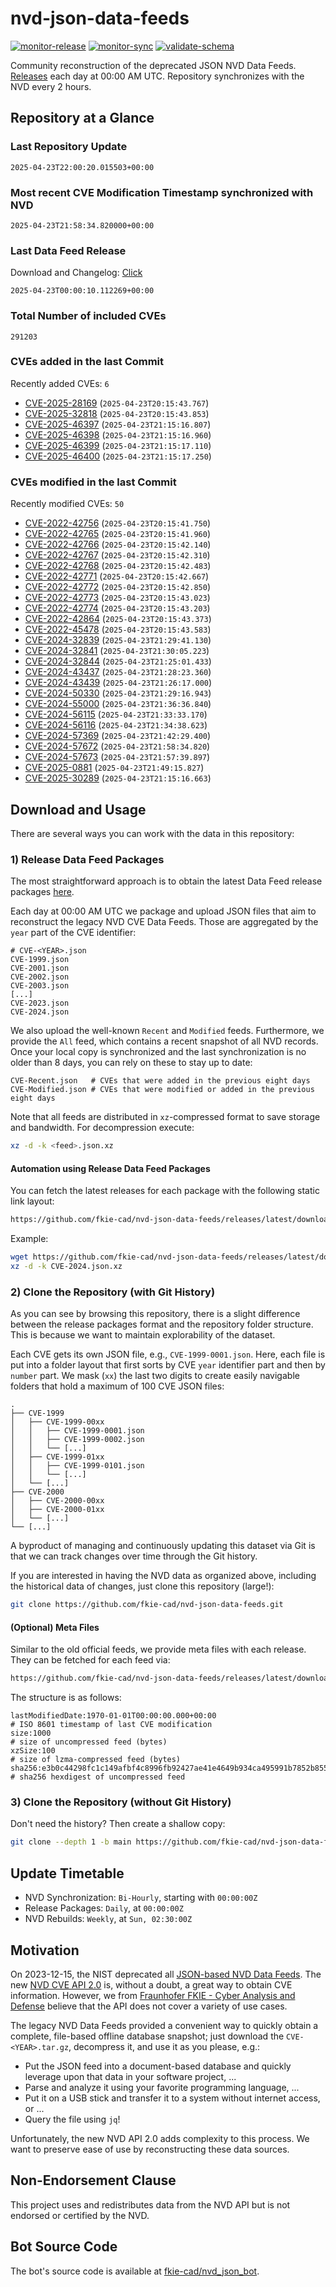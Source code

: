 # nvd-json-data-feeds

[![monitor-release](https://github.com/fkie-cad/nvd-json-data-feeds/actions/workflows/monitor_release.yml/badge.svg)](https://github.com/fkie-cad/nvd-json-data-feeds/actions/workflows/monitor_release.yml)
[![monitor-sync](https://github.com/fkie-cad/nvd-json-data-feeds/actions/workflows/monitor_sync.yml/badge.svg)](https://github.com/fkie-cad/nvd-json-data-feeds/actions/workflows/monitor_sync.yml)
[![validate-schema](https://github.com/fkie-cad/nvd-json-data-feeds/actions/workflows/validate_schema.yml/badge.svg)](https://github.com/fkie-cad/nvd-json-data-feeds/actions/workflows/validate_schema.yml)

Community reconstruction of the deprecated JSON NVD Data Feeds.
[Releases](https://github.com/fkie-cad/nvd-json-data-feeds/releases/latest) each day at 00:00 AM UTC.
Repository synchronizes with the NVD every 2 hours.

## Repository at a Glance

### Last Repository Update

```plain
2025-04-23T22:00:20.015503+00:00
```

### Most recent CVE Modification Timestamp synchronized with NVD

```plain
2025-04-23T21:58:34.820000+00:00
```

### Last Data Feed Release

Download and Changelog: [Click](https://github.com/fkie-cad/nvd-json-data-feeds/releases/latest)

```plain
2025-04-23T00:00:10.112269+00:00
```

### Total Number of included CVEs

```plain
291203
```

### CVEs added in the last Commit

Recently added CVEs: `6`

- [CVE-2025-28169](CVE-2025/CVE-2025-281xx/CVE-2025-28169.json) (`2025-04-23T20:15:43.767`)
- [CVE-2025-32818](CVE-2025/CVE-2025-328xx/CVE-2025-32818.json) (`2025-04-23T20:15:43.853`)
- [CVE-2025-46397](CVE-2025/CVE-2025-463xx/CVE-2025-46397.json) (`2025-04-23T21:15:16.807`)
- [CVE-2025-46398](CVE-2025/CVE-2025-463xx/CVE-2025-46398.json) (`2025-04-23T21:15:16.960`)
- [CVE-2025-46399](CVE-2025/CVE-2025-463xx/CVE-2025-46399.json) (`2025-04-23T21:15:17.110`)
- [CVE-2025-46400](CVE-2025/CVE-2025-464xx/CVE-2025-46400.json) (`2025-04-23T21:15:17.250`)


### CVEs modified in the last Commit

Recently modified CVEs: `50`

- [CVE-2022-42756](CVE-2022/CVE-2022-427xx/CVE-2022-42756.json) (`2025-04-23T20:15:41.750`)
- [CVE-2022-42765](CVE-2022/CVE-2022-427xx/CVE-2022-42765.json) (`2025-04-23T20:15:41.960`)
- [CVE-2022-42766](CVE-2022/CVE-2022-427xx/CVE-2022-42766.json) (`2025-04-23T20:15:42.140`)
- [CVE-2022-42767](CVE-2022/CVE-2022-427xx/CVE-2022-42767.json) (`2025-04-23T20:15:42.310`)
- [CVE-2022-42768](CVE-2022/CVE-2022-427xx/CVE-2022-42768.json) (`2025-04-23T20:15:42.483`)
- [CVE-2022-42771](CVE-2022/CVE-2022-427xx/CVE-2022-42771.json) (`2025-04-23T20:15:42.667`)
- [CVE-2022-42772](CVE-2022/CVE-2022-427xx/CVE-2022-42772.json) (`2025-04-23T20:15:42.850`)
- [CVE-2022-42773](CVE-2022/CVE-2022-427xx/CVE-2022-42773.json) (`2025-04-23T20:15:43.023`)
- [CVE-2022-42774](CVE-2022/CVE-2022-427xx/CVE-2022-42774.json) (`2025-04-23T20:15:43.203`)
- [CVE-2022-42864](CVE-2022/CVE-2022-428xx/CVE-2022-42864.json) (`2025-04-23T20:15:43.373`)
- [CVE-2022-45478](CVE-2022/CVE-2022-454xx/CVE-2022-45478.json) (`2025-04-23T20:15:43.583`)
- [CVE-2024-32839](CVE-2024/CVE-2024-328xx/CVE-2024-32839.json) (`2025-04-23T21:29:41.130`)
- [CVE-2024-32841](CVE-2024/CVE-2024-328xx/CVE-2024-32841.json) (`2025-04-23T21:30:05.223`)
- [CVE-2024-32844](CVE-2024/CVE-2024-328xx/CVE-2024-32844.json) (`2025-04-23T21:25:01.433`)
- [CVE-2024-43437](CVE-2024/CVE-2024-434xx/CVE-2024-43437.json) (`2025-04-23T21:28:23.360`)
- [CVE-2024-43439](CVE-2024/CVE-2024-434xx/CVE-2024-43439.json) (`2025-04-23T21:26:17.000`)
- [CVE-2024-50330](CVE-2024/CVE-2024-503xx/CVE-2024-50330.json) (`2025-04-23T21:29:16.943`)
- [CVE-2024-55000](CVE-2024/CVE-2024-550xx/CVE-2024-55000.json) (`2025-04-23T21:36:36.840`)
- [CVE-2024-56115](CVE-2024/CVE-2024-561xx/CVE-2024-56115.json) (`2025-04-23T21:33:33.170`)
- [CVE-2024-56116](CVE-2024/CVE-2024-561xx/CVE-2024-56116.json) (`2025-04-23T21:34:38.623`)
- [CVE-2024-57369](CVE-2024/CVE-2024-573xx/CVE-2024-57369.json) (`2025-04-23T21:42:29.400`)
- [CVE-2024-57672](CVE-2024/CVE-2024-576xx/CVE-2024-57672.json) (`2025-04-23T21:58:34.820`)
- [CVE-2024-57673](CVE-2024/CVE-2024-576xx/CVE-2024-57673.json) (`2025-04-23T21:57:39.897`)
- [CVE-2025-0881](CVE-2025/CVE-2025-08xx/CVE-2025-0881.json) (`2025-04-23T21:49:15.827`)
- [CVE-2025-30289](CVE-2025/CVE-2025-302xx/CVE-2025-30289.json) (`2025-04-23T21:15:16.663`)


## Download and Usage

There are several ways you can work with the data in this repository:

### 1) Release Data Feed Packages

The most straightforward approach is to obtain the latest Data Feed release packages [here](https://github.com/fkie-cad/nvd-json-data-feeds/releases/latest).

Each day at 00:00 AM UTC we package and upload JSON files that aim to reconstruct the legacy NVD CVE Data Feeds.
Those are aggregated by the `year` part of the CVE identifier:

```
# CVE-<YEAR>.json
CVE-1999.json
CVE-2001.json
CVE-2002.json
CVE-2003.json
[...]
CVE-2023.json
CVE-2024.json
```

We also upload the well-known `Recent` and `Modified` feeds.
Furthermore, we provide the `All` feed, which contains a recent snapshot of all NVD records.
Once your local copy is synchronized and the last synchronization is no older than 8 days, you can rely on these to stay up to date:

```plain
CVE-Recent.json   # CVEs that were added in the previous eight days
CVE-Modified.json # CVEs that were modified or added in the previous eight days
```

Note that all feeds are distributed in `xz`-compressed format to save storage and bandwidth.
For decompression execute:

```sh
xz -d -k <feed>.json.xz
```

#### Automation using Release Data Feed Packages

You can fetch the latest releases for each package with the following static link layout:

```sh
https://github.com/fkie-cad/nvd-json-data-feeds/releases/latest/download/CVE-<YEAR>.json.xz
```

Example:

```sh
wget https://github.com/fkie-cad/nvd-json-data-feeds/releases/latest/download/CVE-2024.json.xz
xz -d -k CVE-2024.json.xz
```

### 2) Clone the Repository (with Git History)

As you can see by browsing this repository, there is a slight difference between the release packages format and the repository folder structure.
This is because we want to maintain explorability of the dataset.

Each CVE gets its own JSON file, e.g., `CVE-1999-0001.json`.
Here, each file is put into a folder layout that first sorts by CVE `year` identifier part and then by `number` part.
We mask (`xx`) the last two digits to create easily navigable folders that hold a maximum of 100 CVE JSON files:

```plain
.
├── CVE-1999
│   ├── CVE-1999-00xx
│   │   ├── CVE-1999-0001.json
│   │   ├── CVE-1999-0002.json
│   │   └── [...]
│   ├── CVE-1999-01xx
│   │   ├── CVE-1999-0101.json
│   │   └── [...]
│   └── [...]
├── CVE-2000
│   ├── CVE-2000-00xx
│   ├── CVE-2000-01xx
│   └── [...]
└── [...]
```

A byproduct of managing and continuously updating this dataset via Git is that we can track changes over time through the Git history.

If you are interested in having the NVD data as organized above, including the historical data of changes, just clone this repository (large!):

```sh
git clone https://github.com/fkie-cad/nvd-json-data-feeds.git
```

#### (Optional) Meta Files

Similar to the old official feeds, we provide meta files with each release. They can be fetched for each feed via:

```sh
https://github.com/fkie-cad/nvd-json-data-feeds/releases/latest/download/CVE-<YEAR>.meta
```

The structure is as follows:

```plain
lastModifiedDate:1970-01-01T00:00:00.000+00:00                          # ISO 8601 timestamp of last CVE modification
size:1000                                                               # size of uncompressed feed (bytes)
xzSize:100                                                              # size of lzma-compressed feed (bytes)
sha256:e3b0c44298fc1c149afbf4c8996fb92427ae41e4649b934ca495991b7852b855 # sha256 hexdigest of uncompressed feed
```

### 3) Clone the Repository (without Git History)

Don't need the history? Then create a shallow copy:

```sh
git clone --depth 1 -b main https://github.com/fkie-cad/nvd-json-data-feeds.git
```


## Update Timetable

* NVD Synchronization: `Bi-Hourly`, starting with `00:00:00Z`
* Release Packages: `Daily`, at `00:00:00Z`
* NVD Rebuilds: `Weekly`, at `Sun, 02:30:00Z`


## Motivation

On 2023-12-15, the NIST deprecated all [JSON-based NVD Data Feeds](https://nvd.nist.gov/vuln/data-feeds#divRetirementBanner-1).
The new [NVD CVE API 2.0](https://nvd.nist.gov/developers/vulnerabilities) is, without a doubt, a great way to obtain CVE information.
However, we from [Fraunhofer FKIE - Cyber Analysis and Defense](https://www.fkie.fraunhofer.de/en/departments/cad.html) believe that the API does not cover a variety of use cases.

The legacy NVD Data Feeds provided a convenient way to quickly obtain a complete, file-based offline database snapshot; just download the `CVE-<YEAR>.tar.gz`, decompress it, and use it as you please, e.g.:

- Put the JSON feed into a document-based database and quickly leverage upon that data in your software project, ...
- Parse and analyze it using your favorite programming language, ...
- Put it on a USB stick and transfer it to a system without internet access, or ...
- Query the file using `jq`!

Unfortunately, the new NVD API 2.0 adds complexity to this process.
We want to preserve ease of use by reconstructing these data sources.

## Non-Endorsement Clause

This project uses and redistributes data from the NVD API but is not endorsed or certified by the NVD.

## Bot Source Code

The bot's source code is available at [fkie-cad/nvd\_json\_bot](https://github.com/fkie-cad/nvd_json_bot).